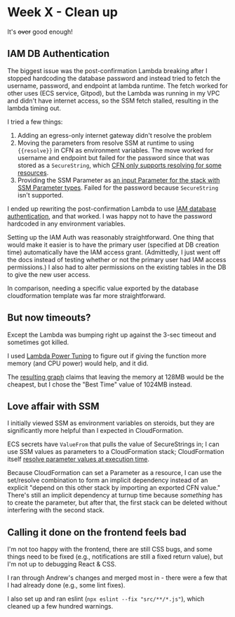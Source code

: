 # Week X - Clean up

It's ~~over~~ good enough!

## IAM DB Authentication

The biggest issue was the post-confirmation Lambda breaking after I stopped hardcoding the database password and instead tried to fetch the username, password, and endpoint at lambda runtime. The fetch worked for other uses (ECS service, Gitpod), but the Lambda was running in my VPC and didn't have internet access, so the SSM fetch stalled, resulting in the lambda timing out.

I tried a few things:

1. Adding an egress-only internet gateway didn't resolve the problem
2. Moving the parameters from resolve SSM at runtime to using `{{resolve}}` in CFN as environment variables. The move worked for username and endpoint but failed for the password since that was stored as a `SecureString`, which [CFN only supports resolving for some resources](https://docs.aws.amazon.com/AWSCloudFormation/latest/UserGuide/dynamic-references.html#template-parameters-dynamic-patterns-resources).
3. Providing the SSM Parameter as [an input Parameter for the stack with SSM Parameter types](https://docs.aws.amazon.com/AWSCloudFormation/latest/UserGuide/parameters-section-structure.html#aws-ssm-parameter-types). Failed for the password because `SecureString` isn't supported.

I ended up rewriting the post-confirmation Lambda to use [IAM database authentication](https://docs.aws.amazon.com/AmazonRDS/latest/UserGuide/UsingWithRDS.IAMDBAuth.html), and that worked. I was happy not to have the password hardcoded in any environment variables.

Setting up the IAM Auth was reasonably straightforward. One thing that would make it easier is to have the primary user (specified at DB creation time) automatically have the IAM access grant. (Admittedly, I just went off the docs instead of testing whether or not the primary user had IAM access permissions.) I also had to alter permissions on the existing tables in the DB to give the new user access.

In comparison, needing a specific value exported by the database cloudformation template was far more straightforward.

## But now timeouts?

Except the Lambda was bumping right up against the 3-sec timeout and sometimes got killed.

I used [Lambda Power Tuning](https://github.com/alexcasalboni/aws-lambda-power-tuning) to figure out if giving the function more memory (and CPU power) would help, and it did.

The [resulting graph](https://lambda-power-tuning.show/#gAAAAQACAAMABAAIwAs=;VdWCQ1VVcUOrqjdDVdWRQwAANEOrqpZDq6qMQw==;dbETNT1riDVpcs81Leh2Nu3vSjbkPSo3xXtpNw==) claims that leaving the memory at 128MB would be the cheapest, but I chose the "Best Time" value of 1024MB instead.

## Love affair with SSM

I initially viewed SSM as environment variables on steroids, but they are significantly more helpful than I expected in CloudFormation.

ECS secrets have `ValueFrom` that pulls the value of SecureStrings in; I can use SSM values as parameters to a CloudFormation stack; CloudFormation itself [resolve parameter values at execution time](https://docs.aws.amazon.com/AWSCloudFormation/latest/UserGuide/dynamic-references.html#dynamic-references-ssm).

Because CloudFormation can set a Parameter as a resource, I can use the set/resolve combination to form an implicit dependency instead of an explicit "depend on this other stack by importing an exported CFN value." There's still an implicit dependency at turnup time because _something_ has to create the parameter, but after that, the first stack can be deleted without interfering with the second stack.

## Calling it done on the frontend feels bad

I'm not too happy with the frontend, there are still CSS bugs, and some things need to be fixed (e.g., notifications are still a fixed return value), but I'm not up to debugging React & CSS.

I ran through Andrew's changes and merged most in - there were a few that I had already done (e.g., some lint fixes).

I also set up and ran eslint (`npx eslint --fix "src/**/*.js"`), which cleaned up a few hundred warnings.
